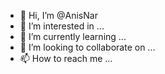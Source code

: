 - 👋 Hi, I’m @AnisNar
- 👀 I’m interested in ...
- 🌱 I’m currently learning ...
- 💞️ I’m looking to collaborate on ...
- 📫 How to reach me ...

<!---
AnisNar/AnisNar is a ✨ special ✨ repository because its `README.md` (this file) appears on your GitHub profile.
You can click the Preview link to take a look at your changes.
--->
